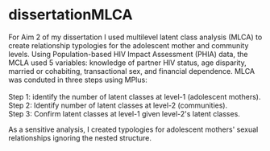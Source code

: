 # dissertationMLCA

For Aim 2 of my dissertation I used multilevel latent class analysis (MLCA) to create relationship typologies for the adolescent mother and community levels. Using Population-based HIV Impact Assessment (PHIA) data, the MCLA used 5 variables: knowledge of partner HIV status, age disparity, married or cohabiting, transactional sex, and financial dependence. MLCA was conduted in three steps using MPlus:<br /> 
<br />
Step 1: identify the number of latent classes at level-1 (adolescent mothers). <br />
Step 2: Identify number of latent classes at level-2 (communities). <br />
Step 3: Confirm latent classes at level-1 given level-2's latent classes. <br />

As a sensitive analysis,  I created typologies for adolescent mothers' sexual relationships ignoring the nested structure.

